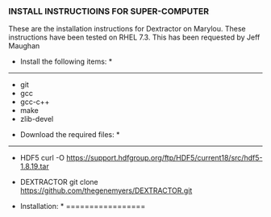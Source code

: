 ### INSTALL INSTRUCTIOINS FOR SUPER-COMPUTER 

These are the installation instructions for Dextractor on Marylou. These instructions have been tested on RHEL 7.3.
This has been requested by Jeff Maughan 

* Install the following items: *
--------------------------------

- git
- gcc
- gcc-c++
- make
- zlib-devel

* Download the required files: *
--------------------------------

- HDF5
    curl -O https://support.hdfgroup.org/ftp/HDF5/current18/src/hdf5-1.8.19.tar

- DEXTRACTOR
    git clone https://github.com/thegenemyers/DEXTRACTOR.git

* Installation: *
=================


 
